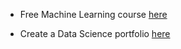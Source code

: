 - Free Machine Learning course [here](https://www.youtube.com/playlist?list=PLRKtJ4IpxJpDxl0NTvNYQWKCYzHNuy2xG)

- Create a Data Science portfolio [here](https://www.datascienceportfol.io/)

